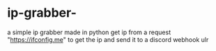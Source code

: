 # ip-grabber-
a simple ip grabber made in python
get ip from a request "https://ifconfig.me" to get the ip and send it to a discord webhook ulr
